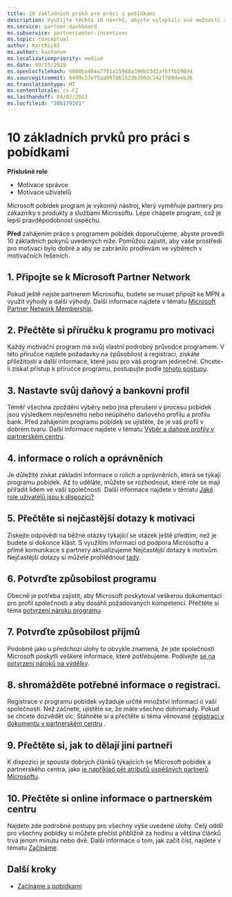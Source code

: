 ```yaml
---
title: 10 základních prvků pro práci s pobídkami
description: Využijte těchto 10 návrhů, abyste vylepšili své možnosti aplikace v motivačním programu a mohli přijímat výběry dřív.
ms.service: partner-dashboard
ms.subservice: partnercenter-incentives
ms.topic: conceptual
author: Karthic83
ms.author: kashanum
ms.localizationpriority: medium
ms.date: 09/15/2020
ms.openlocfilehash: 6000ba464a7751a159d8a390b13d2af6ffb59894
ms.sourcegitcommit: 6498c57e75aa097861523b206dc142f789deeb36
ms.translationtype: MT
ms.contentlocale: cs-CZ
ms.lasthandoff: 04/02/2021
ms.locfileid: "106179101"
---
```

# <a name="the-10-essentials-for-working-with-incentives"></a>10 základních prvků pro práci s pobídkami

**Příslušné role**

- Motivace správce
- Motivace uživatelů

Microsoft pobídek program je výkonný nástroj, který vyměňuje partnery pro zákazníky s produkty a službami Microsoftu. Lépe chápete program, což je lepší pravděpodobnost úspěchu.

**Před** zahájením práce s programem pobídek doporučujeme, abyste provedli 10 základních pokynů uvedených níže. Pomůžou zajistit, aby vaše prostředí pro motivaci bylo dobré a aby se zabránilo prodlevám ve výběrech v motivačních řešeních.

## <a name="1-join-the-microsoft-partner-network"></a>1. Připojte se k Microsoft Partner Network

Pokud ještě nejste partnerem Microsoftu, budete se muset připojit ke MPN a využít výhody a další výhody. Další informace najdete v tématu [Microsoft Partner Network Membership](https://partner.microsoft.com/membership).

## <a name="2-read-your-incentives-program-guide"></a>2. Přečtěte si příručku k programu pro motivaci

Každý motivační program má svůj vlastní podrobný průvodce programem. V této příručce najdete požadavky na způsobilost a registraci, získáte příležitosti a další informace, které jsou pro váš program jedinečné. Chcete-li získat přístup k příručce programu, postupujte podle [tohoto postupu](incentives-determined-your-program-eligibility.md#determining-your-program-eligibility).

## <a name="3-set-up-your-tax-and-banking-profile"></a>3. Nastavte svůj daňový a bankovní profil

Téměř všechna zpoždění výběry nebo jiná přerušení v procesu pobídek jsou výsledkem nepřesného nebo neúplného daňového profilu a profilu bank. Před zahájením programu pobídek se ujistěte, že je váš profil v dobrém tvaru. Další informace najdete v tématu [Výběr a daňové profily v partnerském centru](incentives-create-and-manage-your-payout-and-tax-profiles.md).

## <a name="4-learn-about-roles-and-permissions"></a>4. informace o rolích a oprávněních

Je důležité získat základní informace o rolích a oprávněních, která se týkají programu pobídek. Až to uděláte, můžete se rozhodnout, které role se mají přiřadit lidem ve vaší společnosti. Další informace najdete v tématu [Jaké role uživatelů jsou k dispozici?](incentives-faq.md#what-user-roles-are-available)

## <a name="5-review-the-incentives-faq"></a>5. Přečtěte si nejčastější dotazy k motivaci

Získejte odpovědi na běžné otázky týkající se otázek ještě předtím, než je budete si dokonce klást. S využitím informací od podpora Microsoftu a přímé komunikace s partnery aktualizujeme Nejčastější dotazy k motivům. Nejčastější dotazy si můžete prohlédnout [tady](incentives-faq.md).

## <a name="6-confirm-your-program-eligibility"></a>6. Potvrďte způsobilost programu

Obecně je potřeba zajistit, aby Microsoft poskytoval veškerou dokumentaci pro profil společnosti a aby dosáhli požadovaných kompetencí. Přečtěte si téma [potvrzení nároku programu](incentives-determined-your-program-eligibility.md).

## <a name="7-confirm-your-earnings-eligibility"></a>7. Potvrďte způsobilost příjmů

Podobně jako u předchozí úlohy to obvykle znamená, že jste společnosti Microsoft poskytli veškeré informace, které potřebujeme. Podívejte [se na potvrzení nároků na výdělky](incentives-confirm-your-earnings-eligibility.md).

## <a name="8-gather-the-necessary-enrollment-information"></a>8. shromážděte potřebné informace o registraci.

Registrace v programu pobídek vyžaduje určité množství informací o vaší společnosti. Než začnete, ujistěte se, že máte všechno dohromady. Pokud se chcete dozvědět víc, Stáhněte si a přečtěte si téma věnované [registraci v dokumentu v partnerském centru](https://assetsprod.microsoft.com/partner-center-incentives-enrollment.pdf) .

## <a name="9-learn-how-other-partners-do-it"></a>9. Přečtěte si, jak to dělají jiní partneři

K dispozici je spousta dobrých článků týkajících se Microsoft pobídek a partnerského centra, jako [je například pět atributů úspěšných partnerů Microsoftu](https://www.microsoft.com/en-us/us-partner-blog/2019/08/29/the-five-attributes-of-successful-microsoft-partners/).

## <a name="10-read-the-partner-center-online-help"></a>10. Přečtěte si online informace o partnerském centru

Najdete zde podrobné postupy pro všechny výše uvedené úlohy. Celý oddíl pro všechny pobídky si můžete přečíst přibližně za hodinu a většina článků trvá jenom minutu nebo dvě. Další informace o tom, jak začít číst, najdete v tématu [Začínáme](incentives-get-started-intro.md).

## <a name="next-steps"></a>Další kroky

- [Začínáme s pobídkami](incentives-get-started-intro.md)
